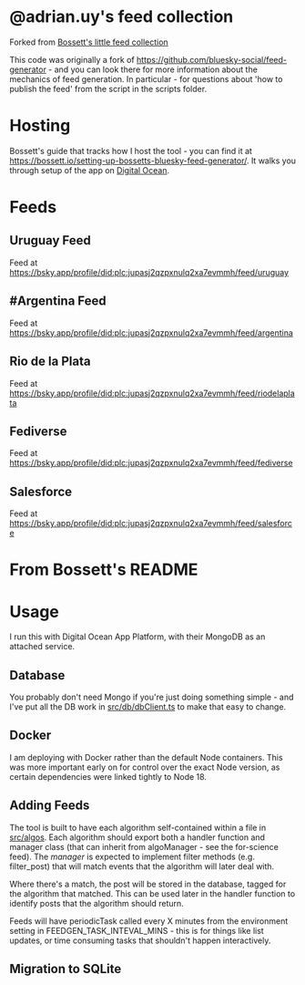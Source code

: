 # @adrian.uy's feed collection

Forked from  [Bossett's little feed collection](https://github.com/Bossett/bsky-feeds)

This code was originally a fork of https://github.com/bluesky-social/feed-generator - and you can look there for more information about the mechanics of feed generation. In particular - for questions about 'how to publish the feed' from the script in the scripts folder.

# Hosting

Bossett's guide that tracks how I host the tool - you can find it at https://bossett.io/setting-up-bossetts-bluesky-feed-generator/. It walks you through setup of the app on [Digital Ocean](https://m.do.co/c/a838c8f1e33a).

# Feeds

## Uruguay Feed

Feed at https://bsky.app/profile/did:plc:jupasj2qzpxnulq2xa7evmmh/feed/uruguay

## #Argentina Feed

Feed at https://bsky.app/profile/did:plc:jupasj2qzpxnulq2xa7evmmh/feed/argentina

## Rio de la Plata

Feed at https://bsky.app/profile/did:plc:jupasj2qzpxnulq2xa7evmmh/feed/riodelaplata

## Fediverse

Feed at https://bsky.app/profile/did:plc:jupasj2qzpxnulq2xa7evmmh/feed/fediverse

## Salesforce

Feed at https://bsky.app/profile/did:plc:jupasj2qzpxnulq2xa7evmmh/feed/salesforce


# From Bossett's README

# Usage

I run this with Digital Ocean App Platform, with their MongoDB as an attached service.

## Database

You probably don't need Mongo if you're just doing something simple - and I've put all the DB work in [src/db/dbClient.ts](src/db/dbClient.ts) to make that easy to change.

## Docker

I am deploying with Docker rather than the default Node containers. This was more important early on for control over the exact Node version, as certain dependencies were linked tightly to Node 18.

## Adding Feeds

The tool is built to have each algorithm self-contained within a file in [src/algos](src/algos). Each algorithm should export both a handler function and manager class (that can inherit from algoManager - see the for-science feed). The _manager_ is expected to implement filter methods (e.g. filter_post) that will match events that the algorithm will later deal with.

Where there's a match, the post will be stored in the database, tagged for the algorithm that matched. This can be used later in the handler function to identify posts that the algorithm should return.

Feeds will have periodicTask called every X minutes from the environment setting in FEEDGEN_TASK_INTEVAL_MINS - this is for things like list updates, or time consuming tasks that shouldn't happen interactively.

## Migration to SQLite